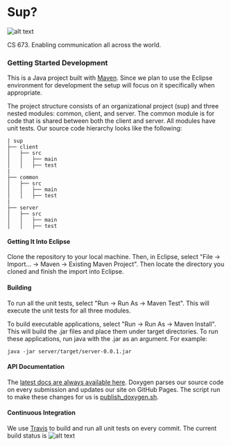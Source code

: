 # Sup?

![alt text](https://travis-ci.org/or-drop-tables-team/sup.svg?branch=master "Build Status")

CS 673. Enabling communication all across the world.

### Getting Started Development
This is a Java project built with [Maven](https://maven.apache.org/). Since we plan
to use the Eclipse environment for development the setup will focus on it specifically
when appropriate.

The project structure consists of an organizational project (sup) and three nested modules: 
common, client, and server. The common module is for code that is shared between both the client 
and server. All modules have unit tests. Our source code hierarchy looks like the following:

    | sup
    ├── client
    │   ├── src
    │   │   ├── main
    │   │   ├── test
    |
    ├── common
    │   ├── src
    │   │   ├── main
    │   │   ├── test
    |
    ├── server
    │   ├── src
    │   │   ├── main
    │   │   ├── test

#### Getting It Into Eclipse
Clone the repository to your local machine. Then, in Eclipse, select 
"File -> Import... -> Maven -> Existing Maven Project". Then locate the directory you 
cloned and finish the import into Eclipse.

#### Building
To run all the unit tests, select "Run -> Run As -> Maven Test". This will 
execute the unit tests for all three modules.

To build executable applications, select "Run -> Run As -> Maven Install". This
will build the .jar files and place them under target directories. To run these
applications, run java with the .jar as an argument. For example:

    java -jar server/target/server-0.0.1.jar

#### API Documentation
The [latest docs are always available here](http://or-drop-tables-team.github.io/sup/annotated.html).
Doxygen parses our source code on every submission and updates our site on GitHub Pages. 
The script run to make these changes for us is [publish_doxygen.sh](https://github.com/or-drop-tables-team/sup/blob/master/publish_doxygen.sh).

#### Continuous Integration
We use [Travis](https://travis-ci.org/or-drop-tables-team/sup.svg?branch=master) to build and run 
all unit tests on every commit.
The current build status is ![alt text](https://travis-ci.org/or-drop-tables-team/sup.svg?branch=master "Build Status")
